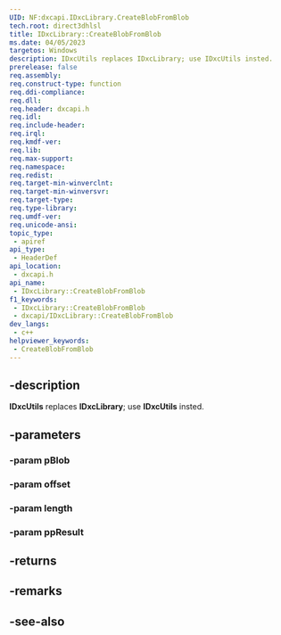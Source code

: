 ```yaml
---
UID: NF:dxcapi.IDxcLibrary.CreateBlobFromBlob
tech.root: direct3dhlsl
title: IDxcLibrary::CreateBlobFromBlob
ms.date: 04/05/2023
targetos: Windows
description: IDxcUtils replaces IDxcLibrary; use IDxcUtils insted.
prerelease: false
req.assembly: 
req.construct-type: function
req.ddi-compliance: 
req.dll: 
req.header: dxcapi.h
req.idl: 
req.include-header: 
req.irql: 
req.kmdf-ver: 
req.lib: 
req.max-support: 
req.namespace: 
req.redist: 
req.target-min-winverclnt: 
req.target-min-winversvr: 
req.target-type: 
req.type-library: 
req.umdf-ver: 
req.unicode-ansi: 
topic_type:
 - apiref
api_type:
 - HeaderDef
api_location:
 - dxcapi.h
api_name:
 - IDxcLibrary::CreateBlobFromBlob
f1_keywords:
 - IDxcLibrary::CreateBlobFromBlob
 - dxcapi/IDxcLibrary::CreateBlobFromBlob
dev_langs:
 - c++
helpviewer_keywords:
 - CreateBlobFromBlob
---
```


## -description

**IDxcUtils** replaces **IDxcLibrary**; use **IDxcUtils** insted.

## -parameters

### -param pBlob

### -param offset

### -param length

### -param ppResult

## -returns

## -remarks

## -see-also
